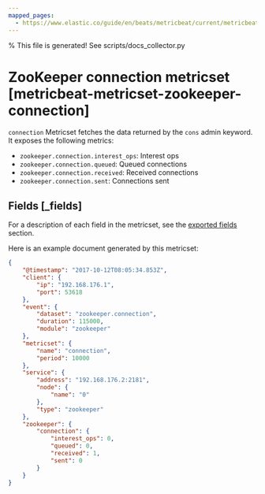 ```yaml
---
mapped_pages:
  - https://www.elastic.co/guide/en/beats/metricbeat/current/metricbeat-metricset-zookeeper-connection.html
---
```


% This file is generated! See scripts/docs_collector.py

# ZooKeeper connection metricset [metricbeat-metricset-zookeeper-connection]

`connection` Metricset fetches the data returned by the `cons` admin keyword. It exposes the following metrics:

* `zookeeper.connection.interest_ops`: Interest ops
* `zookeeper.connection.queued`: Queued connections
* `zookeeper.connection.received`: Received connections
* `zookeeper.connection.sent`: Connections sent

## Fields [_fields]

For a description of each field in the metricset, see the [exported fields](/reference/metricbeat/exported-fields-zookeeper.md) section.

Here is an example document generated by this metricset:

```json
{
    "@timestamp": "2017-10-12T08:05:34.853Z",
    "client": {
        "ip": "192.168.176.1",
        "port": 53618
    },
    "event": {
        "dataset": "zookeeper.connection",
        "duration": 115000,
        "module": "zookeeper"
    },
    "metricset": {
        "name": "connection",
        "period": 10000
    },
    "service": {
        "address": "192.168.176.2:2181",
        "node": {
            "name": "0"
        },
        "type": "zookeeper"
    },
    "zookeeper": {
        "connection": {
            "interest_ops": 0,
            "queued": 0,
            "received": 1,
            "sent": 0
        }
    }
}
```
